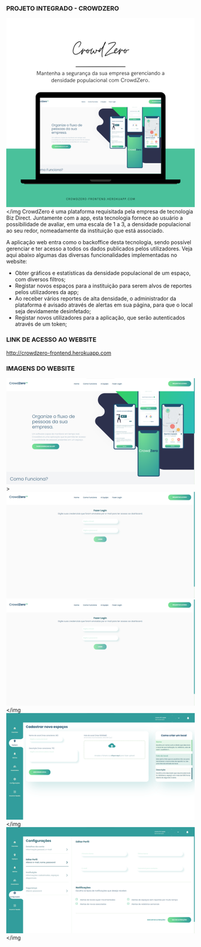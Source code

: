 
### PROJETO INTEGRADO - CROWDZERO
<img src="https://github.com/eduardaaragao/crowdzero-website/blob/main/screenshots/apresentacao.png"></img
CrowdZero é uma plataforma requisitada pela empresa de tecnologia Biz Direct. Juntamente com a app, esta tecnologia fornece ao usuário a possibilidade de avaliar, em uma escala de 1 a 3, a densidade populacional ao seu redor, nomeadamente da instituição que está associado.

A aplicação web entra como o backoffice desta tecnologia, sendo possível gerenciar e ter acesso a todos os dados publicados pelos utilizadores. Veja aqui abaixo algumas das diversas funcionalidades implementadas no website:

- Obter gráficos e estatísticas da densidade populacional de um espaço, com diversos filtros;
- Registar novos espaços para a instituição para serem alvos de reportes pelos utilizadores da app;
- Ao receber vários reportes de alta densidade, o administrador da plataforma é avisado através de alertas em sua página, para que o local seja devidamente desinfetado;
- Registar novos utilizadores para a aplicação, que serão autenticados através de um token;

### LINK DE ACESSO AO WEBSITE
http://crowdzero-frontend.herokuapp.com

### IMAGENS DO WEBSITE
<img src="https://github.com/eduardaaragao/crowdzero-website/blob/main/screenshots/crowdzero_landing_page.png"></img>>
<img src="https://github.com/eduardaaragao/crowdzero-website/blob/main/screenshots/login_screen.png"></img>
<img src="https://github.com/eduardaaragao/crowdzero-website/blob/main/screenshots/login_screen.png"></img
<img src="https://github.com/eduardaaragao/crowdzero-website/blob/main/screenshots/cadastrar_espaco.png"></img
<img src="https://github.com/eduardaaragao/crowdzero-website/blob/main/screenshots/configuracoes_page.png"></img
